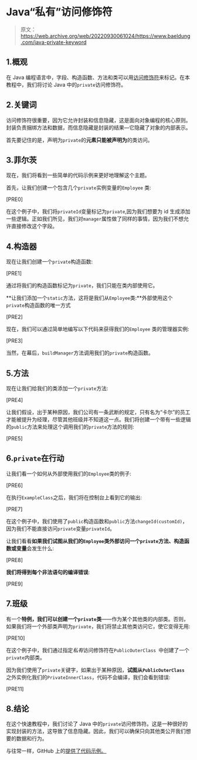 # Java“私有”访问修饰符

> 原文：<https://web.archive.org/web/20220930061024/https://www.baeldung.com/java-private-keyword>

## 1.概观

在 Java 编程语言中，字段、构造函数、方法和类可以用[访问修饰符](/web/20221128041817/https://www.baeldung.com/java-access-modifiers)来标记。在本教程中，我们将讨论 Java 中的`private`访问修饰符。

## 2.关键词

访问修饰符很重要，因为它允许封装和信息隐藏，这是面向对象编程的核心原则。封装负责捆绑方法和数据，而信息隐藏是封装的结果—它隐藏了对象的内部表示。

首先要记住的是，声明为`private`的**元素只能被声明为**的类访问。

## 3.菲尔茨

现在，我们将看到一些简单的代码示例来更好地理解这个主题。

首先，让我们创建一个包含几个`private`实例变量的`Employee` 类:

[PRE0]

在这个例子中，我们将`privateId`变量标记为`private`,因为我们想要为 id 生成添加一些逻辑。正如我们所见，我们对`manager`属性做了同样的事情，因为我们不想允许直接修改这个字段。

## 4.构造器

现在让我们创建一个`private`构造函数:

[PRE1]

通过将我们的构造函数标记为`private`，我们只能在类内部使用它。

**让我们添加一个`static`方法，这将是我们从`Employee`类:**外部使用这个`private`构造函数的唯一方式

[PRE2]

现在，我们可以通过简单地编写以下代码来获得我们的`Employee` 类的管理器实例:

[PRE3]

当然，在幕后，`buildManager`方法调用我们的`private`构造函数。

## 5.方法

现在让我们给我们的类添加一个`private`方法:

[PRE4]

让我们假设，出于某种原因，我们公司有一条武断的规定，只有名为“卡尔”的员工才能被提升为经理，尽管其他班级并不知道这一点。我们将创建一个带有一些逻辑的`public`方法来处理这个调用我们的`private`方法的规则:

[PRE5]

## 6.`private`在行动

让我们看一个如何从外部使用我们的`Employee`类的例子:

[PRE6]

在执行`ExampleClass`之后，我们将在控制台上看到它的输出:

[PRE7]

在这个例子中，我们使用了`public`构造函数和`public`方法`changeId(customId)`，因为我们不能直接访问`private`变量`privateId`。

让我们看看**如果我们试图从我们的`Employee`类外部访问一个`private`方法、构造函数或变量**会发生什么:

[PRE8]

**我们将得到每个非法语句的编译错误**:

[PRE9]

## 7.班级

有一个**特例，我们可以创建一个`private`类**——作为某个其他类的内部类。否则，如果我们将一个外部类声明为`private`，我们将禁止其他类访问它，使它变得无用:

[PRE10]

在这个例子中，我们通过指定*私有*访问修饰符在`PublicOuterClass `中创建了一个`private`内部类。

因为我们使用了`private`关键字，如果出于某种原因，**试图从`PublicOuterClass`** 之外实例化我们的`PrivateInnerClass`，代码不会编译，我们会看到错误:

[PRE11]

## 8.结论

在这个快速教程中，我们讨论了 Java 中的`private`访问修饰符。这是一种很好的实现封装的方法，这导致了信息隐藏。因此，我们可以确保只向其他类公开我们想要的数据和行为。

与往常一样，GitHub 上的[提供了代码示例。](https://web.archive.org/web/20221128041817/https://github.com/eugenp/tutorials/tree/master/core-java-modules/core-java-lang-oop-modifiers)